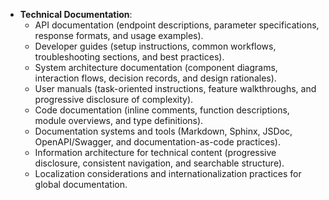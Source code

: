 - **Technical Documentation**:
  - API documentation (endpoint descriptions, parameter specifications, response formats, and usage examples).
  - Developer guides (setup instructions, common workflows, troubleshooting sections, and best practices).
  - System architecture documentation (component diagrams, interaction flows, decision records, and design rationales).
  - User manuals (task-oriented instructions, feature walkthroughs, and progressive disclosure of complexity).
  - Code documentation (inline comments, function descriptions, module overviews, and type definitions).
  - Documentation systems and tools (Markdown, Sphinx, JSDoc, OpenAPI/Swagger, and documentation-as-code practices).
  - Information architecture for technical content (progressive disclosure, consistent navigation, and searchable structure).
  - Localization considerations and internationalization practices for global documentation.
